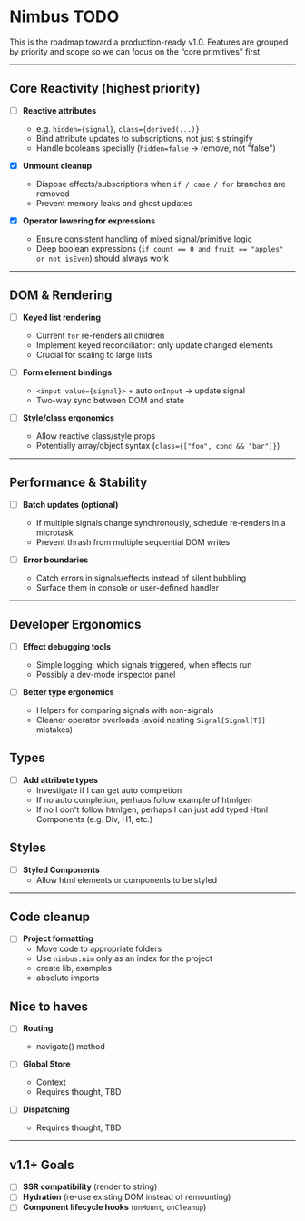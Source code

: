 # Nimbus TODO

This is the roadmap toward a production-ready v1.0.
Features are grouped by priority and scope so we can focus on the “core primitives” first.

---

## Core Reactivity (highest priority)

- [ ] **Reactive attributes**

  - e.g. `hidden={signal}`, `class={derived(...)}`
  - Bind attribute updates to subscriptions, not just `$` stringify
  - Handle booleans specially (`hidden=false` → remove, not "false")

- [x] **Unmount cleanup**

  - Dispose effects/subscriptions when `if / case / for` branches are removed
  - Prevent memory leaks and ghost updates

- [x] **Operator lowering for expressions**
  - Ensure consistent handling of mixed signal/primitive logic
  - Deep boolean expressions (`if count == 0 and fruit == "apples" or not isEven`) should always work

---

## DOM & Rendering

- [ ] **Keyed list rendering**

  - Current `for` re-renders all children
  - Implement keyed reconciliation: only update changed elements
  - Crucial for scaling to large lists

- [ ] **Form element bindings**

  - `<input value={signal}>` + auto `onInput` → update signal
  - Two-way sync between DOM and state

- [ ] **Style/class ergonomics**
  - Allow reactive class/style props
  - Potentially array/object syntax (`class={["foo", cond && "bar"]}`)

---

## Performance & Stability

- [ ] **Batch updates (optional)**

  - If multiple signals change synchronously, schedule re-renders in a microtask
  - Prevent thrash from multiple sequential DOM writes

- [ ] **Error boundaries**
  - Catch errors in signals/effects instead of silent bubbling
  - Surface them in console or user-defined handler

---

## Developer Ergonomics

- [ ] **Effect debugging tools**

  - Simple logging: which signals triggered, when effects run
  - Possibly a dev-mode inspector panel

- [ ] **Better type ergonomics**
  - Helpers for comparing signals with non-signals
  - Cleaner operator overloads (avoid nesting `Signal[Signal[T]]` mistakes)

## Types

- [ ] **Add attribute types**
  - Investigate if I can get auto completion
  - If no auto completion, perhaps follow example of htmlgen
  - If no I don't follow htmlgen, perhaps I can just add typed Html Components (e.g. Div, H1, etc.)

## Styles

- [ ] **Styled Components**
  - Allow html elements or components to be styled

---

## Code cleanup

- [ ] **Project formatting**
  - Move code to appropriate folders
  - Use `nimbus.nim` only as an index for the project
  - create lib, examples
  - absolute imports

## Nice to haves

- [ ] **Routing**

  - navigate() method

- [ ] **Global Store**

  - Context
  - Requires thought, TBD

- [ ] **Dispatching**
  - Requires thought, TBD

---

## v1.1+ Goals

- [ ] **SSR compatibility** (render to string)
- [ ] **Hydration** (re-use existing DOM instead of remounting)
- [ ] **Component lifecycle hooks** (`onMount`, `onCleanup`)
